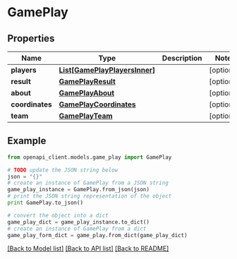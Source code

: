 # GamePlay


## Properties

Name | Type | Description | Notes
------------ | ------------- | ------------- | -------------
**players** | [**List[GamePlayPlayersInner]**](GamePlayPlayersInner.md) |  | [optional] 
**result** | [**GamePlayResult**](GamePlayResult.md) |  | [optional] 
**about** | [**GamePlayAbout**](GamePlayAbout.md) |  | [optional] 
**coordinates** | [**GamePlayCoordinates**](GamePlayCoordinates.md) |  | [optional] 
**team** | [**GamePlayTeam**](GamePlayTeam.md) |  | [optional] 

## Example

```python
from openapi_client.models.game_play import GamePlay

# TODO update the JSON string below
json = "{}"
# create an instance of GamePlay from a JSON string
game_play_instance = GamePlay.from_json(json)
# print the JSON string representation of the object
print GamePlay.to_json()

# convert the object into a dict
game_play_dict = game_play_instance.to_dict()
# create an instance of GamePlay from a dict
game_play_form_dict = game_play.from_dict(game_play_dict)
```
[[Back to Model list]](../README.md#documentation-for-models) [[Back to API list]](../README.md#documentation-for-api-endpoints) [[Back to README]](../README.md)


